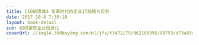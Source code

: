 ```yaml
---
title: CIO新思维3 变革时代的企业IT战略与实务
date: 2017-10-8 7:30:10
layout: book-detail
sub: 如何掌舵企业信息化
coverUrl: //img14.360buyimg.com/n1/jfs/t3472/79/962160395/80753/d73a85a5/58199220Nf7c68b3e.jpg
---
```

